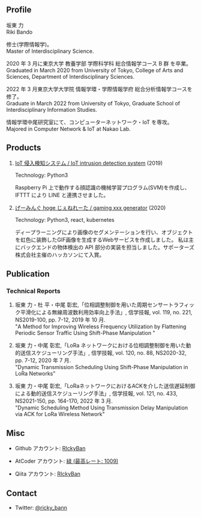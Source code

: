 ## Profile

坂東 力  
Riki Bando

修士(学際情報学)。  
Master of Interdisciplinary Science.

2020 年 3 月に東京大学 教養学部 学際科学科 総合情報学コース B 群 を卒業。  
Graduated in March 2020 from University of Tokyo, College of Arts and Sciences, Department of Interdisciplinary Sciences.

2022 年 3 月東京大学大学院 情報学環・学際情報学府 総合分析情報学コースを修了。  
Graduate in March 2022 from University of Tokyo, Graduate School of Interdisciplinary Information Studies.

情報学環中尾研究室にて、コンピューターネットワーク・IoT を専攻。  
Majored in Computer Network & IoT at Nakao Lab.

## Products

1. [IoT 侵入検知システム / IoT intrusion detection system](https://github.com/RIckyBan/my_face_detection) (2019)　　

   Technology: Python3

   Raspberry Pi 上で動作する顔認識の機械学習プログラム(SVM)を作成し、IFTTT により LINE と連携させました。

1. [げーみんぐ hoge じぇねれーた / gaming xxx generator](https://github.com/RIckyBan/gaming-hoge-generator) (2020)

   Technology: Python3, react, kubernetes  

   ディープラーニングにより画像のセグメンテーションを行い、オブジェクトを虹色に装飾したGIF画像を生成するWebサービスを作成しました。 私は主にバックエンドの物体検出の API 部分の実装を担当しました。サポーターズ株式会社主催のハッカソンにて入賞。

## Publication

### Technical Reports

1. 坂東 力・杜 平・中尾 彰宏,「位相調整制御を用いた周期センサートラフィック平滑化による無線周波数利用効率向上手法」, 信学技報, vol. 119, no. 221, NS2019-100, pp. 7-12, 2019 年 10 月.  
"A Method for Improving Wireless Frequency Utilization by Flattening Periodic Sensor Traffic Using Shift-Phase Manipulation "

2. 坂東 力・中尾 彰宏,「LoRa ネットワークにおける位相調整制御を用いた動的送信スケジューリング手法」, 信学技報, vol. 120, no. 88, NS2020-32, pp. 7-12, 2020 年 7 月.  
"Dynamic Transmission Scheduling Using Shift-Phase Manipulation in LoRa Networks"

3. 坂東 力・中尾 彰宏,「LoRaネットワークにおけるACKを介した送信遅延制御による動的送信スケジューリング手法」, 信学技報, vol. 121, no. 433, NS2021-150, pp. 164-170, 2022 年 3 月.  
"Dynamic Scheduling Method Using Transmission Delay Manipulation via ACK for LoRa Wireless Network" 

## Misc

- Github アカウント: [RIckyBan](https://github.com/RIckyBan)

- AtCoder アカウント: [緑 (最高レート: 1009)](https://atcoder.jp/users/Ricky_Ban)

- Qiita アカウント: [RIckyBan](https://qiita.com/RIckyBan)

## Contact

- Twitter: [@ricky_bann](https://twitter.com/ricky_bann)

